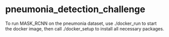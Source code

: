 # pneumonia_detection_challenge

To run MASK_RCNN on the pneumonia dataset, use ./docker_run to start the docker image, then call ./docker_setup to install all necessary packages.
